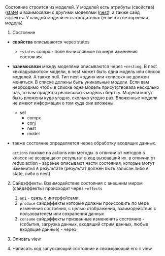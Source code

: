 
Состояние строится из моделей. У моделей есть атрибуты (свойства) (<u>state</u>) и взаимосвязи с другими моделями (<u>nest</u>), а также сайд эффекты. У каждой модели есть «родитель» (если это не корневая модель)



1. Состояние
   
- **свойства** описываются через states
   
  - `+states`
       compx - поле вычисляемое по мере изменения состояния
   
- **взаимосвязи** между моделями описываются через `+nesting`. В nest «вкладываются» модели, в nest может быть одна модель или список моделей. А также null. Тип nest «один» или «список» не должен меняться. В списке должны быть уникальные модели. Если вам необходимо чтобы в списке одна модель присутствовала несколько раз, то вам придётся реализовать модель обертку. Модели могут быть вложены куда угодно, сколько угодно раз. Вложенные модели не имеют информации о том куда они вложены.
   
  - sel
     - compx
     - conj
     - nest
     - model
   
- также состояние определяется через обработку входящих данных. 
   
  `actions`
       похоже на actions или методы.
       в отличии от методов в классе не возвращают результат в код вызвавший их.
       в отличии от redux action - заранее описывают части состояния, которые могут изменитья в результате (результат должен быть записан либо в state, либо в nest)
   
2. Сайдэффекты. Взаимодействие состояния с внешним миром (сайдэффекты) происходит через `+effects`
   
   1. `api` - связь с интерфейсами. 
   2. `produce` сайдэффекты которые должны происходить по мере изменения состояния,
   с целью отображения, взаимодействия с пользователем или сохранения данных
   3. `consume` сайдэффекты призванные измененить состояние - (события, загрузка данных, входящий стрим данных, любые входящие данные) - через  
   
3. Описать view

4. Написать код запускающий состояние и связывающий его с view.
